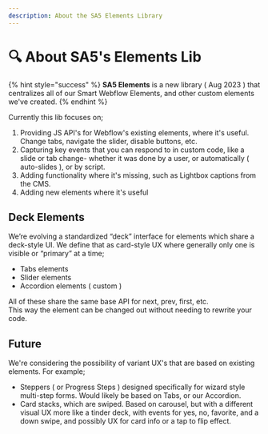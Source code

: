 ```yaml
---
description: About the SA5 Elements Library
---
```


# 🔍 About SA5's Elements Lib

{% hint style="success" %}
**SA5 Elements** is a new library ( Aug 2023 ) that centralizes all of our Smart Webflow Elements, and other custom elements we've created. &#x20;
{% endhint %}

Currently this lib focuses on;

1. Providing JS API's for Webflow's existing elements, where it's useful. Change tabs, navigate the slider, disable buttons, etc.&#x20;
2. Capturing key events that you can respond to in custom code, like a slide or tab change- whether it was done by a user, or automatically ( auto-slides ), or by script.&#x20;
3. Adding functionality where it's missing, such as Lightbox captions from the CMS.&#x20;
4. Adding new elements where it's useful&#x20;

## Deck Elements

We’re evolving a standardized “deck” interface for elements which share a deck-style UI. We define that as card-style UX where generally only one is visible or “primary” at a time;

* Tabs elements
* Slider elements
* Accordion elements ( custom )

All of these share the same base API for next, prev, first, etc.\
This way the element can be changed out without needing to rewrite your code.

## Future

We're considering the possibility of variant UX's that are based on existing elements. For example;

* Steppers ( or Progress Steps ) designed specifically for wizard style multi-step forms. Would likely be based on Tabs, or our Accordion.&#x20;
* Card stacks, which are swiped. Based on carousel, but with a different visual UX more like a tinder deck, with events for yes, no, favorite, and a down swipe, and possibly UX for card info or a tap to flip effect.&#x20;

